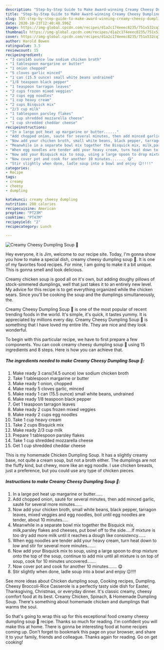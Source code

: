 ```yaml
---
description: "Step-by-Step Guide to Make Award-winning Creamy Cheesy Dumpling Soup 🍜"
title: "Step-by-Step Guide to Make Award-winning Creamy Cheesy Dumpling Soup 🍜"
slug: 555-step-by-step-guide-to-make-award-winning-creamy-cheesy-dumpling-soup
date: 2020-10-23T12:40:48.596Z
image: https://img-global.cpcdn.com/recipes/d1a2c174eeec8235/751x532cq70/creamy-cheesy-dumpling-soup-🍜-recipe-main-photo.jpg
thumbnail: https://img-global.cpcdn.com/recipes/d1a2c174eeec8235/751x532cq70/creamy-cheesy-dumpling-soup-🍜-recipe-main-photo.jpg
cover: https://img-global.cpcdn.com/recipes/d1a2c174eeec8235/751x532cq70/creamy-cheesy-dumpling-soup-🍜-recipe-main-photo.jpg
author: Harold Bowen
ratingvalue: 3.5
reviewcount: 15
recipeingredient:
- "3 cans145 ounce low sodium chicken broth"
- "1 tablespoon margarine or butter"
- "1 onion chopped"
- "5 cloves garlic minced"
- "1 can (15.5 ounce) small white beans undrained"
- "1/8 teaspoon black pepper"
- "1 teaspoon tarragon leaves"
- "2 cups frozen mixed veggies"
- "2 cups egg noodles"
- "1 cup heavy cream"
- "2 cups Bisquick mix"
- "2/3 cup milk"
- "1 tablespoon parsley flakes"
- "1 cup shredded mozzarella cheese"
- "1 cup shredded cheddar cheese"
recipeinstructions:
- "In a large pot heat up margarine or butter......"
- "Add chopped onion, sauté for several minutes, then add minced garlic, sauté for several more minutes......"
- "Now add your chicken broth, small white beans, black pepper, tarragon leaves, mixed veggies and egg noodles, boil until egg noodles are tender, about 10 minutes....."
- "Meanwhile in a separate bowl mix together the Bisquick mix, milk,parsley flakes and cheeses, put bowl off to the side.....If mixture is too dry add more milk until it reaches a dough like consistency......"
- "When egg noodles are tender add your heavy cream, turn heat down to low and stir for several more minutes......."
- "Now add your Bisquick mix to soup, using a large spoon to drop mixture onto the top of the soup, continue to add mix until all mixture is on top of soup, cook for 10 minutes uncovered......."
- "Now cover pot and cook for another 10 minutes....... 😋"
- "Stir slightly when done, ladle soup into a bowl and enjoy 😉!!!!"
categories:
- Recipe
tags:
- creamy
- cheesy
- dumpling

katakunci: creamy cheesy dumpling 
nutrition: 208 calories
recipecuisine: American
preptime: "PT23M"
cooktime: "PT47M"
recipeyield: "2"
recipecategory: Lunch

---
```



![Creamy Cheesy Dumpling Soup 🍜](https://img-global.cpcdn.com/recipes/d1a2c174eeec8235/751x532cq70/creamy-cheesy-dumpling-soup-🍜-recipe-main-photo.jpg)

Hey everyone, it is Jim, welcome to our recipe site. Today, I'm gonna show you how to make a special dish, creamy cheesy dumpling soup 🍜. It is one of my favorites food recipes. For mine, I am going to make it a bit unique. This is gonna smell and look delicious.

Creamy chicken soup is good all on it&#39;s own, but adding doughy pillows of stock-simmered dumplings, well that just takes it to an entirely new level. My advice for this recipe is to get everything organized while the chicken sears. Since you&#39;ll be cooking the soup and the dumplings simultaneously, the.

Creamy Cheesy Dumpling Soup 🍜 is one of the most popular of recent trending foods in the world. It's simple, it's quick, it tastes yummy. It is appreciated by millions every day. Creamy Cheesy Dumpling Soup 🍜 is something that I have loved my entire life. They are nice and they look wonderful.


To begin with this particular recipe, we have to first prepare a few components. You can cook creamy cheesy dumpling soup 🍜 using 15 ingredients and 8 steps. Here is how you can achieve that.

<!--inarticleads1-->

##### The ingredients needed to make Creamy Cheesy Dumpling Soup 🍜:

1. Make ready 3 cans(14.5 ounce) low sodium chicken broth
1. Take 1 tablespoon margarine or butter
1. Make ready 1 onion, chopped
1. Make ready 5 cloves garlic, minced
1. Make ready 1 can (15.5 ounce) small white beans, undrained
1. Make ready 1/8 teaspoon black pepper
1. Get 1 teaspoon tarragon leaves
1. Make ready 2 cups frozen mixed veggies
1. Make ready 2 cups egg noodles
1. Take 1 cup heavy cream
1. Take 2 cups Bisquick mix
1. Make ready 2/3 cup milk
1. Prepare 1 tablespoon parsley flakes
1. Take 1 cup shredded mozzarella cheese
1. Get 1 cup shredded cheddar cheese


This is my homemade Chicken Dumpling Soup. It has a slightly creamy base, not quite a cream soup, but not a broth either. The dumplings are not the fluffy kind, but chewy, more like an egg noodle. I use chicken breasts, just a preference, but you could use any type of chicken pieces. 

<!--inarticleads2-->

##### Instructions to make Creamy Cheesy Dumpling Soup 🍜:

1. In a large pot heat up margarine or butter......
1. Add chopped onion, sauté for several minutes, then add minced garlic, sauté for several more minutes......
1. Now add your chicken broth, small white beans, black pepper, tarragon leaves, mixed veggies and egg noodles, boil until egg noodles are tender, about 10 minutes.....
1. Meanwhile in a separate bowl mix together the Bisquick mix, milk,parsley flakes and cheeses, put bowl off to the side.....If mixture is too dry add more milk until it reaches a dough like consistency......
1. When egg noodles are tender add your heavy cream, turn heat down to low and stir for several more minutes.......
1. Now add your Bisquick mix to soup, using a large spoon to drop mixture onto the top of the soup, continue to add mix until all mixture is on top of soup, cook for 10 minutes uncovered.......
1. Now cover pot and cook for another 10 minutes....... 😋
1. Stir slightly when done, ladle soup into a bowl and enjoy 😉!!!!


See more ideas about Chicken dumpling soup, Cooking recipes, Dumpling. Cheesy Broccoli-Rice Casserole is a perfectly tasty side dish for Easter, Thanksgiving, Christmas, or everyday dinner. It&#39;s classic creamy, cheesy comfort food at its best. Creamy Chicken, Spinach, &amp; Homemade Dumpling Soup. There&#39;s something about homemade chicken and dumplings that warms the soul. 

So that's going to wrap this up for this exceptional food creamy cheesy dumpling soup 🍜 recipe. Thanks so much for reading. I'm confident you will make this at home. There is gonna be interesting food at home recipes coming up. Don't forget to bookmark this page on your browser, and share it to your family, friends and colleague. Thanks again for reading. Go on get cooking!
